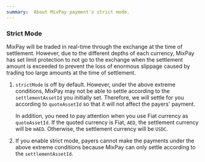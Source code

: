 ```yaml
---
summary:  About MixPay payment's strict mode.
---
```


### Strict Mode

MixPay will be traded in real-time through the exchange at the time of settlement. However, due to the different depths of each currency, MixPay has set limit protection to not go to the exchange when the settlement amount is exceeded to prevent the loss of enormous slippage caused by trading too large amounts at the time of settlement.


1. `strictMode` is off by default. However, under the above extreme conditions, MixPay may not be able to settle according to the `settlementAssetId` you initially set. Therefore, we will settle for you according to `quoteAssetId` so that it will not affect the payers' payment.

	In addition, you need to pay attention when you use Fiat currency as `quoteAssetId`. If the quoted currency is Fiat, `AED`, the settlement currency will be `mAED`. Otherwise, the settlement currency will be `USDC`.

2. If you enable strict mode, payers cannot make the payments under the above extreme conditions because MixPay can only settle according to the `settlementAssetId`. 

